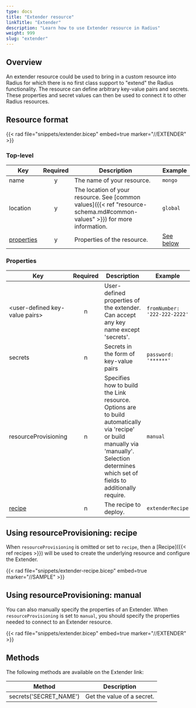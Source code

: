 ```yaml
---
type: docs
title: "Extender resource"
linkTitle: "Extender"
description: "Learn how to use Extender resource in Radius"
weight: 999
slug: "extender"
---
```


## Overview

An extender resource could be used to bring in a custom resource into Radius for which there is no first class support to "extend" the Radius functionality. The resource can define arbitrary key-value pairs and secrets. These properties and secret values can then be used to connect it to other Radius resources.

## Resource format

{{< rad file="snippets/extender.bicep" embed=true marker="//EXTENDER" >}}

### Top-level

| Key  | Required | Description | Example |
|------|:--------:|-------------|---------|
| name | y | The name of your resource. | `mongo`
| location | y | The location of your resource. See [common values]({{< ref "resource-schema.md#common-values" >}}) for more information. | `global`
| [properties](#properties) | y | Properties of the resource. | [See below](#properties)

### Properties

| Key  | Required | Description | Example |
|------|:--------:|-------------|---------|
| \<user-defined key-value pairs\> | n | User-defined properties of the extender. Can accept any key name except 'secrets'. | `fromNumber: '222-222-2222'`
| secrets | n | Secrets in the form of key-value pairs | `password: '******'`
| resourceProvisioning | n | Specifies how to build the Link resource. Options are to build automatically via 'recipe' or build manually via 'manually'. Selection determines which set of fields to additionally require. | `manual`
| [recipe](#recipe)  | n | The recipe to deploy. | `extenderRecipe`

## Using resourceProvisioning: recipe

When `resourceProvisioning` is omitted or set to `recipe`, then a [Recipe]({{< ref recipes >}}) will be used to create the underlying resource and configure the Extender.

{{< rad file="snippets/extender-recipe.bicep" embed=true marker="//SAMPLE" >}}

## Using resourceProvisioning: manual 

You can also manually specify the properties of an Extender. When `resourceProvisioning` is set to `manual`, you should specify the properties needed to connect to an Extender resource. 

{{< rad file="snippets/extender.bicep" embed=true marker="//EXTENDER" >}}

## Methods

The following methods are available on the Extender link:

| Method | Description |
|--------|-------------|
| secrets('SECRET_NAME') | Get the value of a secret. |

